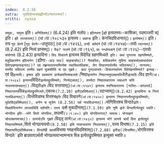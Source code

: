 ```yaml
---
index:  8.2.56
sutra:  नुदविदोन्दत्राघ्रह्वीभ्योऽन्यतरस्याम्?।
vritti:  nyasa
---
```


`समुन्नः, समुत्तः` इति। `अनिदिताम्()` (6.4.24) इति नलोपः। `ह्यीत्यस्य` [`ह्यी` इत्यतस्य--काशिका, पदमञ्जरी च] इति। `ह्यी लज्जायाम्()` (धा।पा।१०८५३० इत्यस्य। `अप्राप्त्रः` इति। केनचिदविधानात्()। `इतरेषाम्()` इति। तत्र `नुद प्रेरणे` [`णुद प्रेरणे`--धातुपाठः] (धा।पा।१४२६), `उन्दी क्लेदने` (धा।पा।१४५७)--तयोः `रदाभ्याम्()` (8.2.42) इति नित्यं प्राप्सम्()। `त्रैङ्? पालने` (धा।पा।९६५), `घ्रा गन्धोपादाने` (धा।पा।९२६)--एतयोः `संयोगादेः` (8.2.43) इत्यादिना। 
`विद विचारणे` इत्यस्य विदेरिह ग्रहणमिध्यते` इति। कथं पुनरस्य ग्रहणमिष्यते, श्लुविकरणेन ह्यीत्यनेन [`ह्यीणा`--प्रांउ पाठः] साहचार्यात्()? नैतदस्ति; शविकरणेन नुदिना साहचर्याल्लाभार्थस्य विदेग्र्रहणप्रसङ्गात्()? एवं तह्र्रन्यतरस्यामित्येषा व्यवस्थितविबाषा, तेन विचारणार्थस्यैव भवितव्यम्(), नान्यस्य; यस्यैवं भवितव्यं तस्यैव ग्रहणं युक्तमिति स एव गृह्रते। 
कथं पुनज्र्ञायते--विचारणार्थस्य विदेर्यहणमिष्यते? इत्याह--`एवं हि` इत्यादि। इष्यत इति वक्ष्यमाणं प्रत्येकमभिसम्बध्यते। `निष्ठा` इत्यनेन निष्ठान्तमुपलक्षयतिः `वेत्तेः` इत्यादि। `विद ज्ञाने` (धा।पा।१०६४) इत्यस्य `विदितः` इत्येतद्रूपमिष्यते; नित्येट्त्वात्(), तस्येटा निष्ठातकारस्य व्यवधाने सति नत्वस्यासम्भवात्()। `विद्यतेः` इति। `विद सत्तायाम्()` (धा।पा।११७१) इत्यस्य श्यन्विकरतस्य [नास्ति--कांउपाठे] निष्ठान्तस्य `विन्नः` इत्येतद्रूपमिध्यते; `एकाचः` (7.2.10) इतीट्प्रतिषेधात्(); `रदाभ्याम्()` (8.2.42) इत्यादिना च नित्यं नत्वविधानात्()। `विन्तेविन्नश्च वित्तश्च` इति। `विद विचारणे` (धा।पा।१४५०) इत्यस्य निष्ठान्तस्यैतद्रूपद्व्यमिष्यते; पूर्ववदिट्प्रतिषेधात्(), अनेन च सूत्रेण (8.2.56) पक्षे नत्वविधानात्()। `भोगिवित्तश्च विन्दतेः` इति। विब्दतेरित्यनेन लाभार्थविदिं दर्शयति। तस्य हि `शे मुचादीनाम्()` (7.1.59) इति नुमि कृते विन्दतीत्येतद्रूपं भवति। भोगवित्त इति--भोगे वित्तो भोगवित्तः, `सप्तमी` (२।१।४०) इति योगविभागात्? समासः। भोगग्रहणं चोपलक्षणमात्रम्()। प्रत्ययोऽयि गृह्रते। `विद्लृ लाभे` (धा।पा।१४३२) इत्यस्य भोगे प्रत्यये चार्थे वित्त इत्येतद्रूपं निष्ठायामिष्यते; `वितो भोगप्रत्यययोः` (8.2.58) इति नत्वाभावस्य निपातनात्(), `यस्य विभाषा` (7.2.15) इति निष्ठायामिट्प्रतिषेधाच्च। विन्दतेर्हि क्वसौ `विभाषा गमहनविदविशाम्()` (7.2.68) इतीङ्()विभाषितः; `भोगवित्तश्च विन्दतेः` इति ब्राउवताऽर्थतौ भोगप्रत्ययाभ्यामन्यत्र विन्न इत्येतद्रूपमिष्यत इत्युक्तं भवति॥
